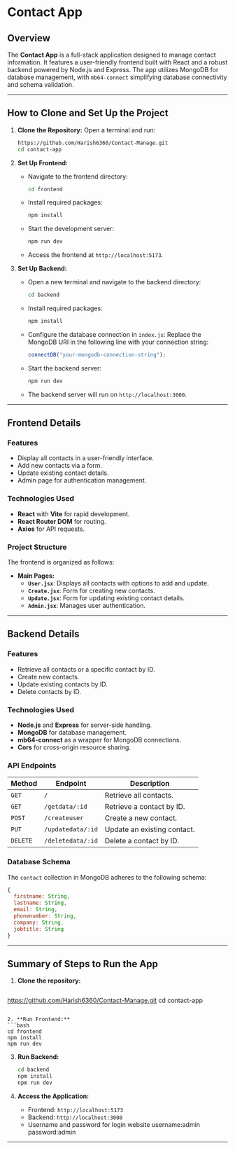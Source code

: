 # Contact App

## Overview
The **Contact App** is a full-stack application designed to manage contact information. It features a user-friendly frontend built with React and a robust backend powered by Node.js and Express. The app utilizes MongoDB for database management, with `mb64-connect` simplifying database connectivity and schema validation.

---

## How to Clone and Set Up the Project
1. **Clone the Repository:**
   Open a terminal and run:
   ```bash
   https://github.com/Harish6360/Contact-Manage.git
   cd contact-app
   ```

2. **Set Up Frontend:**
   - Navigate to the frontend directory:
     ```bash
     cd frontend
     ```
   - Install required packages:
     ```bash
     npm install
     ```
   - Start the development server:
     ```bash
     npm run dev
     ```
   - Access the frontend at `http://localhost:5173`.

3. **Set Up Backend:**
   - Open a new terminal and navigate to the backend directory:
     ```bash
     cd backend
     ```
   - Install required packages:
     ```bash
     npm install
     ```
   - Configure the database connection in `index.js`:
     Replace the MongoDB URI in the following line with your connection string:
     ```javascript
     connectDB("your-mongodb-connection-string");
     ```
   - Start the backend server:
     ```bash
     npm run dev
     ```
   - The backend server will run on `http://localhost:3000`.

---

## Frontend Details

### Features
- Display all contacts in a user-friendly interface.
- Add new contacts via a form.
- Update existing contact details.
- Admin page for authentication management.

### Technologies Used
- **React** with **Vite** for rapid development.
- **React Router DOM** for routing.
- **Axios** for API requests.

### Project Structure
The frontend is organized as follows:
- **Main Pages:**
  - **`User.jsx`**: Displays all contacts with options to add and update.
  - **`Create.jsx`**: Form for creating new contacts.
  - **`Update.jsx`**: Form for updating existing contact details.
  - **`Admin.jsx`**: Manages user authentication.

---

## Backend Details

### Features
- Retrieve all contacts or a specific contact by ID.
- Create new contacts.
- Update existing contacts by ID.
- Delete contacts by ID.

### Technologies Used
- **Node.js** and **Express** for server-side handling.
- **MongoDB** for database management.
- **mb64-connect** as a wrapper for MongoDB connections.
- **Cors** for cross-origin resource sharing.

### API Endpoints

| Method | Endpoint           | Description                     |
|--------|--------------------|---------------------------------|
| `GET`  | `/`                | Retrieve all contacts.          |
| `GET`  | `/getdata/:id`     | Retrieve a contact by ID.       |
| `POST` | `/createuser`      | Create a new contact.           |
| `PUT`  | `/updatedata/:id`  | Update an existing contact.     |
| `DELETE` | `/deletedata/:id` | Delete a contact by ID.         |

### Database Schema
The `contact` collection in MongoDB adheres to the following schema:
```javascript
{
  firstname: String,
  lastname: String,
  email: String,
  phonenumber: String,
  company: String,
  jobtitle: String
}
```

---

## Summary of Steps to Run the App

1. **Clone the repository:**
   ```bash
  https://github.com/Harish6360/Contact-Manage.git
   cd contact-app
   ```

2. **Run Frontend:**
   ```bash
   cd frontend
   npm install
   npm run dev
   ```

3. **Run Backend:**
   ```bash
   cd backend
   npm install
   npm run dev
   ```

4. **Access the Application:**
   - Frontend: `http://localhost:5173`
   - Backend: `http://localhost:3000`
   - Username and password for login website
     username:admin
     password:admin
---

